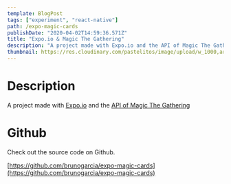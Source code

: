 ```yaml
---
template: BlogPost
tags: ["experiment", "react-native"]
path: /expo-magic-cards
publishDate: "2020-04-02T14:59:36.571Z"
title: "Expo.io & Magic The Gathering"
description: "A project made with Expo.io and the API of Magic The Gathering"
thumbnail: https://res.cloudinary.com/pastelitos/image/upload/w_1000,ar_16:9,c_fill,g_auto,e_sharpen/v1607767808/bruno/expo-magic_t5e8zf.png
---
```


# Description

A project made with [Expo.io](https://expo.io/) and the [API of Magic The Gathering](https://docs.magicthegathering.io/)

# Github

Check out the source code on Github.

[https://github.com/brunogarcia/expo-magic-cards](https://github.com/brunogarcia/expo-magic-cards)

